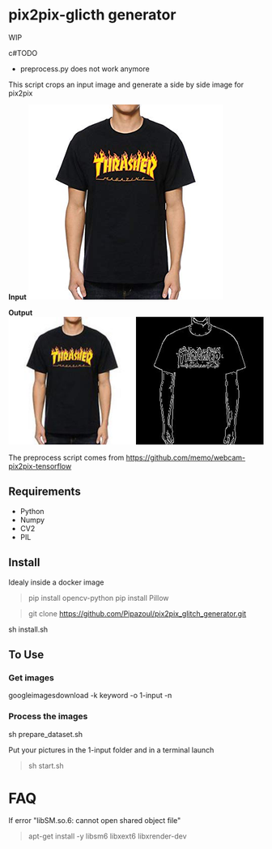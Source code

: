 # pix2pix-glicth generator

WIP

c#TODO
- preprocess.py does not work anymore

This script crops an input image and generate a side by side image for pix2pix

**Input**
![Input](medias/input.jpg)

**Output**
![Input](medias/output.jpg)


The preprocess script comes from https://github.com/memo/webcam-pix2pix-tensorflow

## Requirements
 - Python
 - Numpy
 - CV2
 - PIL

## Install 
Idealy inside a docker image

> pip install opencv-python
> pip install Pillow

> git clone https://github.com/Pipazoul/pix2pix_glitch_generator.git

sh install.sh

## To Use

### Get images
googleimagesdownload -k keyword -o 1-input -n

### Process the images
sh prepare_dataset.sh 

Put your pictures in the 1-input folder and in a terminal launch
> sh start.sh 


# FAQ

If error "libSM.so.6: cannot open shared object file"

> apt-get install -y libsm6 libxext6 libxrender-dev